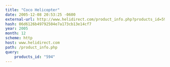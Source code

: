 ```yaml
---
title: "Coco Helicopter"
date: 2005-12-08 20:53:25 -0600
external-url: http://www.helidirect.com/product_info.php?products_id=594
hash: 06d6126b49792504e7a173cb13e14cf7
year: 2005
month: 12
scheme: http
host: www.helidirect.com
path: /product_info.php
query:
    products_id: "594"
---
```



